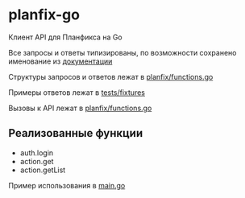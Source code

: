# planfix-go
Клиент API для Планфикса на Go

Все запросы и ответы типизированы, по возможности сохранено именование из [документации](https://planfix.ru/docs/Список_функций)

Структуры запросов и ответов лежат в [planfix/functions.go](planfix/functions.go)

Примеры ответов лежат в [tests/fixtures](tests/fixtures)

Вызовы к API лежат в [planfix/functions.go](planfix/functions.go)

## Реализованные функции
- auth.login
- action.get
- action.getList

Пример использования в [main.go](main.go)